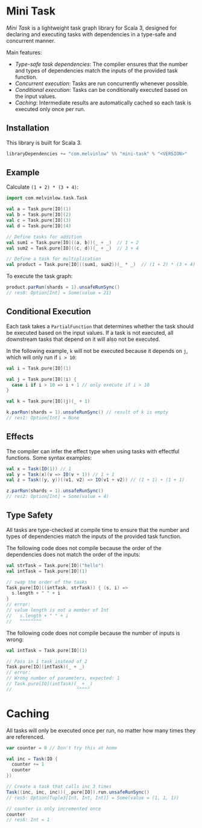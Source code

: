 # Mini Task

_Mini Task_ is a lightweight task graph library for Scala 3,
designed for declaring and executing tasks with dependencies in a
type-safe and concurrent manner.

Main features:

- _Type-safe task dependencies_: The compiler ensures that the number and types of dependencies match the inputs of the provided task function.
- _Concurrent execution_: Tasks are run concurrently whenever possible.
- _Conditional execution_: Tasks can be conditionally executed based on the input values.
- _Caching_: Intermediate results are automatically cached so each task is executed only once per run.

## Installation

This library is built for Scala 3.

```scala
libraryDependencies += "com.melvinlow" %% "mini-task" % "<VERSION>"
```

## Example


Calculate `(1 + 2) * (3 + 4)`:

```scala
import com.melvinlow.task.Task

val a = Task.pure[IO](1)
val b = Task.pure[IO](2)
val c = Task.pure[IO](3)
val d = Task.pure[IO](4)

// Define tasks for addition
val sum1 = Task.pure[IO]((a, b))(_ + _)  // 1 + 2
val sum2 = Task.pure[IO]((c, d))(_ + _)  // 3 + 4

// Define a task for multiplication
val product = Task.pure[IO]((sum1, sum2))(_ * _)  // (1 + 2) * (3 + 4)
```

To execute the task graph:

```scala
product.parRun(shards = 1).unsafeRunSync()
// res0: Option[Int] = Some(value = 21)
```

## Conditional Execution

Each task takes a `PartialFunction` that determines whether the task should be executed based on the input values.
If a task is not executed, all downstream tasks that depend on it will also not be executed.

In the following example, `k` will not be executed because it depends on `j`, which will only run if `i > 10`:

```scala
val i = Task.pure[IO](1)

val j = Task.pure[IO](i) {
  case i if i > 10 => i + 1 // only execute if i > 10
}

val k = Task.pure[IO](j)(_ + 1)
```

```scala
k.parRun(shards = 1).unsafeRunSync() // result of k is empty
// res1: Option[Int] = None
```

## Effects

The compiler can infer the effect type when using tasks with effectful functions. Some syntax examples:

```scala
val x = Task(IO(1)) // 1
val y = Task(x)(v => IO(v + 1)) // 1 + 1
val z = Task((y, y))((v1, v2) => IO(v1 + v2)) // (1 + 1) + (1 + 1)
```

```scala
z.parRun(shards = 1).unsafeRunSync()
// res2: Option[Int] = Some(value = 4)
```

## Type Safety

All tasks are type-checked at compile time to ensure that
the number and types of dependencies match the inputs of the provided task function.

The following code does not compile because the order of the dependencies does not match the order of the inputs:

```scala
val strTask = Task.pure[IO]("hello")
val intTask = Task.pure[IO](1)

// swap the order of the tasks
Task.pure[IO]((intTask, strTask)) { (s, i) =>
  s.length + " " + i
}
// error:
// value length is not a member of Int
//   s.length + " " + i
//   ^^^^^^^^
```

The following code does not compile because the number of inputs is wrong:

```scala
val intTask = Task.pure[IO](1)

// Pass in 1 task instead of 2
Task.pure[IO](intTask)(_ + _)
// error:
// Wrong number of parameters, expected: 1
// Task.pure[IO](intTask)(_ + _)
//                        ^^^^^
```

# Caching

All tasks will only be executed once per run, no matter how many times they are referenced.

```scala
var counter = 0 // Don't try this at home

val inc = Task(IO {
  counter += 1
  counter
})
```

```scala
// Create a task that calls inc 3 times
Task((inc, inc, inc))(_.pure[IO]).run.unsafeRunSync()
// res5: Option[Tuple3[Int, Int, Int]] = Some(value = (1, 1, 1))

// counter is only incremented once
counter
// res6: Int = 1
```
